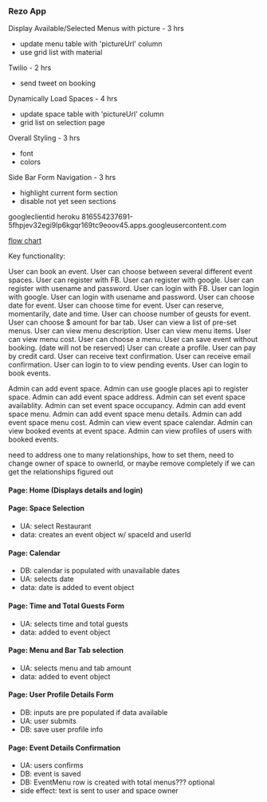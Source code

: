 ### Rezo App

Display Available/Selected Menus with picture -  3 hrs 
  * update menu table with 'pictureUrl' column
  * use grid list with material 

Twilio - 2 hrs
  * send tweet on booking

Dynamically Load Spaces - 4 hrs
  * update space table with 'pictureUrl' column
  * grid list on selection page

Overall Styling - 3 hrs
  * font 
  * colors

Side Bar Form Navigation - 3 hrs
  * highlight current form section
  * disable not yet seen sections


googleclientid heroku
816554237691-5fhpjev32egi9lp6kgqr169tc9eoov45.apps.googleusercontent.com


[flow chart](https://www.lucidchart.com/documents/edit/8e01f617-2b57-4112-be6f-342c6eba27f0)

Key functionality:

User can book an event. 
User can choose between several different event spaces.
User can register with FB.
User can register with google.
User can register with usename and password.
User can login with FB.
User can login with google.
User can login with usename and password.
User can choose date for event.
User can choose time for event.
User can reserve, momentarily, date and time.
User can choose number of geusts for event.
User can choose $ amount for bar tab.
User can view a list of  pre-set menus.
User can view menu description.
User can view menu items.
User can view menu cost.
User can choose a menu.
User can save event without booking. (date will not be reserved)
User can create a profile.
User can pay by credit card.
User can receive text confirmation.
User can receive email confirmation.
User can login to to view pending events.
User can login to book events.

Admin can add event space.
Admin can use google places api to register space.
Admin can add event space address.
Admin can set event space availablity.
Admin can set event space occupancy.
Admin can add event space menu.
Admin can add event space menu details.
Admin can add event space menu cost.
Admin can view event space calendar.
Admin can view booked events at event space.
Admin can view profiles of users with booked events.


need to address one to many relationships, how to set them,
need to change owner of space to ownerId, or maybe remove completely if we can get the relationships figured out


#### Page: Home (Displays details and login)
#### Page: Space Selection
* UA: select Restaurant
* data: creates an event object w/ spaceId and userId
#### Page: Calendar
* DB: calendar is populated with unavailable dates
* UA: selects date
* data: date is added to event object
#### Page: Time and Total Guests Form
* UA: selects time and total guests
* data: added to event object
#### Page: Menu and Bar Tab selection
* UA: selects menu and tab amount
* data: added to event object
#### Page: User Profile Details Form
* DB: inputs are pre populated if data available
* UA: user submits
* DB: save user profile info
#### Page: Event Details Confirmation
* UA: users confirms
* DB: event is saved
* DB: EventMenu row is created with total menus??? optional
* side effect: text is sent to user and space owner


